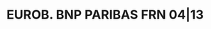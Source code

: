 ---
layout: asset
title: EUROB. BNP PARIBAS FRN 04|13                                
isin: US05567LH757
---